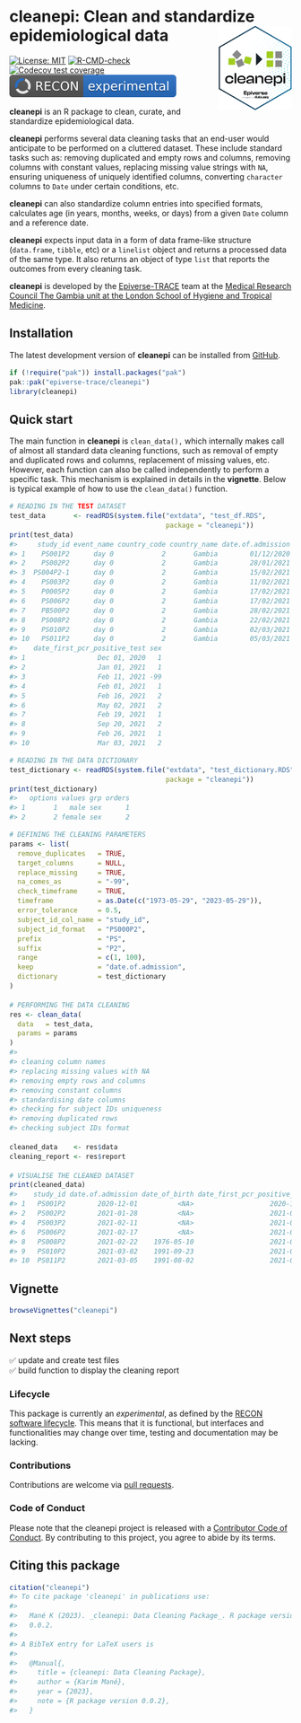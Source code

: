 
<!-- README.md is generated from README.Rmd. Please edit that file. -->
<!-- The code to render this README is stored in .github/workflows/render-readme.yaml -->
<!-- Variables marked with double curly braces will be transformed beforehand: -->
<!-- `packagename` is extracted from the DESCRIPTION file -->
<!-- `gh_repo` is extracted via a special environment variable in GitHub Actions -->
<!-- README.md is generated from README.Rmd. Please edit that file -->

# cleanepi: Clean and standardize epidemiological data <img src="man/figures/logo.svg" align="right" width="130"/>

<!-- badges: start -->

[![License:
MIT](https://img.shields.io/badge/License-MIT-yellow.svg)](https://opensource.org/licenses/MIT)
[![R-CMD-check](https://github.com/epiverse-trace/cleanepi/actions/workflows/R-CMD-check.yaml/badge.svg)](https://github.com/epiverse-trace/cleanepi/actions/workflows/R-CMD-check.yaml)
[![Codecov test
coverage](https://codecov.io/gh/epiverse-trace/cleanepi/branch/main/graph/badge.svg)](https://app.codecov.io/gh/epiverse-trace/cleanepi?branch=main)
[![lifecycle-experimental](https://raw.githubusercontent.com/reconverse/reconverse.github.io/master/images/badge-experimental.svg)](https://www.reconverse.org/lifecycle.html#experimental)

<!-- badges: end -->

**cleanepi** is an R package to clean, curate, and standardize
epidemiological data.

**cleanepi** performs several data cleaning tasks that an end-user would
anticipate to be performed on a cluttered dataset. These include
standard tasks such as: removing duplicated and empty rows and columns,
removing columns with constant values, replacing missing value strings
with `NA`, ensuring uniqueness of uniquely identified columns,
converting `character` columns to `Date` under certain conditions, etc.

**cleanepi** can also standardize column entries into specified formats,
calculates age (in years, months, weeks, or days) from a given `Date`
column and a reference date.

**cleanepi** expects input data in a form of data frame-like structure
(`data.frame`, `tibble`, etc) or a `linelist` object and returns a
processed data of the same type. It also returns an object of type
`list` that reports the outcomes from every cleaning task.

**cleanepi** is developed by the
[Epiverse-TRACE](https://data.org/initiatives/epiverse/) team at the
[Medical Research Council The Gambia unit at the London School of
Hygiene and Tropical
Medicine](https://www.lshtm.ac.uk/research/units/mrc-gambia).

## Installation

The latest development version of **cleanepi** can be installed from
[GitHub](https://epiverse-trace.github.io/cleanepi).

``` r
if (!require("pak")) install.packages("pak")
pak::pak("epiverse-trace/cleanepi")
library(cleanepi)
```

## Quick start

The main function in **cleanepi** is `clean_data(),` which internally
makes call of almost all standard data cleaning functions, such as
removal of empty and duplicated rows and columns, replacement of missing
values, etc. However, each function can also be called independently to
perform a specific task. This mechanism is explained in details in the
**vignette**. Below is typical example of how to use the `clean_data()`
function.

``` r
# READING IN THE TEST DATASET
test_data       <- readRDS(system.file("extdata", "test_df.RDS",
                                       package = "cleanepi"))
print(test_data)
#>     study_id event_name country_code country_name date.of.admission dateOfBirth
#> 1    PS001P2      day 0            2       Gambia        01/12/2020  06/01/1972
#> 2    PS002P2      day 0            2       Gambia        28/01/2021  02/20/1952
#> 3  PS004P2-1      day 0            2       Gambia        15/02/2021  06/15/1961
#> 4    PS003P2      day 0            2       Gambia        11/02/2021  11/11/1947
#> 5    P0005P2      day 0            2       Gambia        17/02/2021  09/26/2000
#> 6    PS006P2      day 0            2       Gambia        17/02/2021         -99
#> 7    PB500P2      day 0            2       Gambia        28/02/2021  11/03/1989
#> 8    PS008P2      day 0            2       Gambia        22/02/2021  10/05/1976
#> 9    PS010P2      day 0            2       Gambia        02/03/2021  09/23/1991
#> 10   PS011P2      day 0            2       Gambia        05/03/2021  02/08/1991
#>    date_first_pcr_positive_test sex
#> 1                  Dec 01, 2020   1
#> 2                  Jan 01, 2021   1
#> 3                  Feb 11, 2021 -99
#> 4                  Feb 01, 2021   1
#> 5                  Feb 16, 2021   2
#> 6                  May 02, 2021   2
#> 7                  Feb 19, 2021   1
#> 8                  Sep 20, 2021   2
#> 9                  Feb 26, 2021   1
#> 10                 Mar 03, 2021   2
```

``` r
# READING IN THE DATA DICTIONARY
test_dictionary <- readRDS(system.file("extdata", "test_dictionary.RDS",
                                       package = "cleanepi"))
print(test_dictionary)
#>   options values grp orders
#> 1       1   male sex      1
#> 2       2 female sex      2
```

``` r
# DEFINING THE CLEANING PARAMETERS
params <- list(
  remove_duplicates   = TRUE,
  target_columns      = NULL, 
  replace_missing     = TRUE,
  na_comes_as         = "-99",
  check_timeframe     = TRUE,
  timeframe           = as.Date(c("1973-05-29", "2023-05-29")),
  error_tolerance     = 0.5,
  subject_id_col_name = "study_id",
  subject_id_format   = "PS000P2",
  prefix              = "PS",
  suffix              = "P2",
  range               = c(1, 100),
  keep                = "date.of.admission",
  dictionary          = test_dictionary
)

# PERFORMING THE DATA CLEANING
res <- clean_data(
  data   = test_data,
  params = params
)
#> 
#> cleaning column names
#> replacing missing values with NA
#> removing empty rows and columns
#> removing constant columns
#> standardising date columns
#> checking for subject IDs uniqueness
#> removing duplicated rows
#> checking subject IDs format

cleaned_data    <- res$data
cleaning_report <- res$report

# VISUALISE THE CLEANED DATASET
print(cleaned_data)
#>    study_id date.of.admission date_of_birth date_first_pcr_positive_test    sex
#> 1   PS001P2        2020-12-01          <NA>                   2020-12-01   male
#> 2   PS002P2        2021-01-28          <NA>                   2021-01-01   male
#> 4   PS003P2        2021-02-11          <NA>                   2021-02-01   male
#> 6   PS006P2        2021-02-17          <NA>                   2021-05-02 female
#> 8   PS008P2        2021-02-22    1976-05-10                   2021-09-20 female
#> 9   PS010P2        2021-03-02    1991-09-23                   2021-02-26   male
#> 10  PS011P2        2021-03-05    1991-08-02                   2021-03-03 female
```

## Vignette

``` r
browseVignettes("cleanepi")
```

## Next steps

:white_check_mark: update and create test files  
:white_check_mark: build function to display the cleaning report

### Lifecycle

This package is currently an *experimental*, as defined by the [RECON
software lifecycle](https://www.reconverse.org/lifecycle.html). This
means that it is functional, but interfaces and functionalities may
change over time, testing and documentation may be lacking.

### Contributions

Contributions are welcome via [pull
requests](https://github.com/%7B%7B%20gh_repo%20%7D%7D/pulls).

### Code of Conduct

Please note that the cleanepi project is released with a [Contributor
Code of
Conduct](https://github.com/epiverse-trace/.github/blob/main/CODE_OF_CONDUCT.md).
By contributing to this project, you agree to abide by its terms.

## Citing this package

``` r
citation("cleanepi")
#> To cite package 'cleanepi' in publications use:
#> 
#>   Mané K (2023). _cleanepi: Data Cleaning Package_. R package version
#>   0.0.2.
#> 
#> A BibTeX entry for LaTeX users is
#> 
#>   @Manual{,
#>     title = {cleanepi: Data Cleaning Package},
#>     author = {Karim Mané},
#>     year = {2023},
#>     note = {R package version 0.0.2},
#>   }
```
